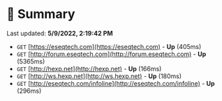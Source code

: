 # 📖 Summary
Last updated: **5/9/2022, 2:19:42 PM**

- `GET` [https://eseqtech.com](https://eseqtech.com) - **Up** (405ms)
- `GET` [http://forum.eseqtech.com](http://forum.eseqtech.com) - **Up** (5365ms)
- `GET` [http://hexp.net](http://hexp.net) - **Up** (166ms)
- `GET` [http://ws.hexp.net](http://ws.hexp.net) - **Up** (180ms)
- `GET` [http://eseqtech.com/infoline](http://eseqtech.com/infoline) - **Up** (296ms)
